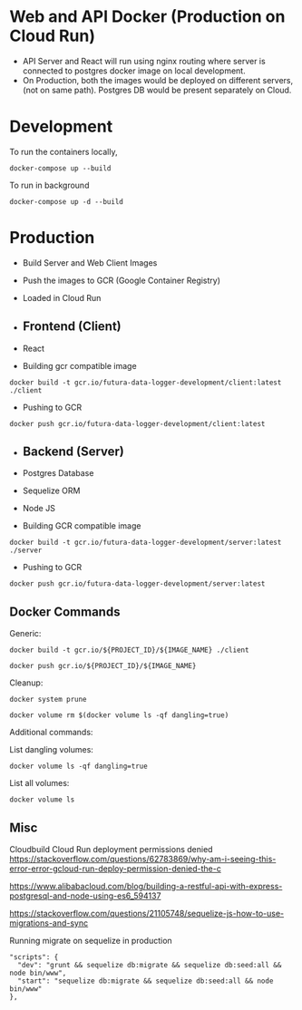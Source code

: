 # Web and API Docker (Production on Cloud Run)

- API Server and React will run using nginx routing where server is connected to postgres docker image on local development.
- On Production, both the images would be deployed on different servers, (not on same path). Postgres DB would be present separately on Cloud.

# Development
To run the containers locally,
```
docker-compose up --build
```
To run in background
```
docker-compose up -d --build
```

# Production
- Build Server and Web Client Images
- Push the images to GCR (Google Container Registry)
- Loaded in Cloud Run

- ## Frontend (Client)
- React

- Building gcr compatible image
```
docker build -t gcr.io/futura-data-logger-development/client:latest ./client
```
- Pushing to GCR
```
docker push gcr.io/futura-data-logger-development/client:latest
```

- ## Backend (Server)

- Postgres Database
- Sequelize ORM
- Node JS

- Building GCR compatible image
```
docker build -t gcr.io/futura-data-logger-development/server:latest ./server
```
- Pushing to GCR
```
docker push gcr.io/futura-data-logger-development/server:latest
```

## Docker Commands

Generic:
```
docker build -t gcr.io/${PROJECT_ID}/${IMAGE_NAME} ./client
```
```
docker push gcr.io/${PROJECT_ID}/${IMAGE_NAME}
```

Cleanup:
```
docker system prune
```
```
docker volume rm $(docker volume ls -qf dangling=true)
```
Additional commands:

List dangling volumes:
```
docker volume ls -qf dangling=true
```
List all volumes:
```
docker volume ls
```

## Misc
Cloudbuild Cloud Run deployment permissions denied
https://stackoverflow.com/questions/62783869/why-am-i-seeing-this-error-error-gcloud-run-deploy-permission-denied-the-c

https://www.alibabacloud.com/blog/building-a-restful-api-with-express-postgresql-and-node-using-es6_594137

https://stackoverflow.com/questions/21105748/sequelize-js-how-to-use-migrations-and-sync

Running migrate on sequelize in production
```
"scripts": {
  "dev": "grunt && sequelize db:migrate && sequelize db:seed:all && node bin/www",
  "start": "sequelize db:migrate && sequelize db:seed:all && node bin/www"
},
```
